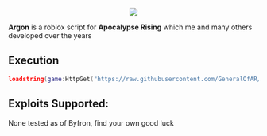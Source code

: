 <p align="center"><img src="https://i.imgur.com/nAEEyct.jpg"></p>

**Argon** is a roblox  script for **Apocalypse Rising** which me and many others developed over the years

## Execution

```lua
loadstring(game:HttpGet("https://raw.githubusercontent.com/GeneralOfAR/Argon-AR/main/Main.lua"))();
```

## Exploits Supported:

None tested as of Byfron, find your own good luck
